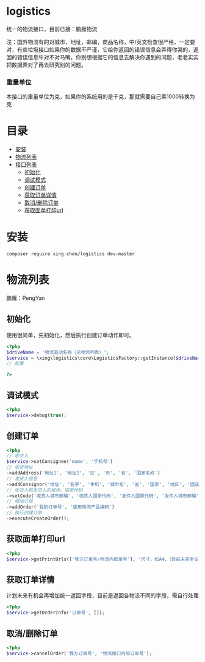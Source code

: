 # logistics
统一的物流接口，目前已接：鹏雁物流

注：国外物流有的对城市，地址，邮编，商品名称，中/英文检查很严格，一定要对，有些垃圾接口如果你的数据不严谨，它给你返回的错误信息会弄得你哭的，返回的错误信息牛对不对马嘴，你别想根据它的信息去解决你遇到的问题，老老实实把数据弄对了再去研究别的问题。

### 重量单位
本接口的重量单位为克，如果你的系统用的是千克，那就需要自己乘1000转换为克

# 目录
* [安装](#安装)
* [物流列表](#物流列表)
* [接口列表](#接口列表)
    * [初始化](#初始化)
    * [调试模式](#调试模式)
    * [创建订单](#创建订单)
    * [获取订单详情](#获取订单详情)
    * [取消/删除订单](取消/删除订单)
    * [获取面单打印url](#获取面单打印url)
    
# 安装
```$xslt
composer require xing.chen/logistics dev-master
```
# 物流列表
鹏雁：PengYan

## 初始化
使用很简单，先初始化，然后执行创建订单动作即可。
```php
<?php
$driveName = '物流驱动名称（见物流列表）';
$service = \xing\logistics\core\LogisticsFactory::getInstance($driveName)->config($config);
// 配置

?>


```
## 调试模式
```php
<?php
$service->debug(true);
```

## 创建订单

```php
<?php
// 收货人
$service->setConsignee('mame', '手机号')
// 收货地址
->addAddress('地址1', '地址2', '区', '市', '省', '国家名称')
// 发货人信息
->addConsignor('地址', '名字', '手机', '城市名', '省', '国家', '地区', '固话')
// 收货人和发货人的城市、国家代码
->setCode('收货人城市邮编', '收货人国家代码', '发件人国家代码', '发件人城市邮编')
// 增加订单
->addOrder('我的订单号', '使用物流产品编码')
// 执行创建订单
->executeCreateOrder();
```

## 获取面单打印url

```php
<?php
$service->getPrintUrls(['我方订单号/物流内部单号'], '尺寸，如A4，（目前未完全支持）');
```

## 获取订单详情
计划未来有机会再增加统一返回字段，目前是返回各物流不同的字段，需自行处理
```php
<?php
$service->getOrderInfo('订单号', []);
```

## 取消/删除订单
```php
<?php
$service->cancelOrder('我方订单号', '物流接口内部订单号');
```